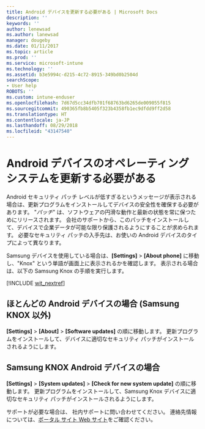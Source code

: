 ```yaml
---
title: Android デバイスを更新する必要がある | Microsoft Docs
description: ''
keywords: ''
author: lenewsad
ms.author: lanewsad
manager: dougeby
ms.date: 01/11/2017
ms.topic: article
ms.prod: ''
ms.service: microsoft-intune
ms.technology: ''
ms.assetid: b3e5994c-d215-4c72-8915-349bd0b2504d
searchScope:
- User help
ROBOTS: ''
ms.custom: intune-enduser
ms.openlocfilehash: 7d67d5cc34dfb701f68763bd6265de009055f815
ms.sourcegitcommit: 490365fb8b5405f323b4358fb1ec9dfdd9ff2d58
ms.translationtype: HT
ms.contentlocale: ja-JP
ms.lasthandoff: 08/29/2018
ms.locfileid: "43147540"
---
```

# <a name="you-need-to-update-your-android-devices-operating-system"></a>Android デバイスのオペレーティング システムを更新する必要がある

Android セキュリティ パッチ レベルが低すぎるというメッセージが表示される場合は、更新プログラムをインストールしてデバイスの安全性を確保する必要があります。 "_パッチ_" は、ソフトウェアの円滑な動作と最新の状態を常に保つためにリリースされます。 会社のサポートから、このパッチをインストールして、デバイスで企業データが可能な限り保護されるようにすることが求められます。 必要なセキュリティ パッチの入手先は、お使いの Android デバイスのタイプによって異なります。

Samsung デバイスを使用している場合は、**[Settings]** > **[About phone]** に移動し、"Knox" という単語が画面上に表示されるかを確認します。 表示される場合は、以下の Samsung Knox の手順を実行します。

[!INCLUDE [wit_nextref](includes/end-user-os-update-guidance.md)]

## <a name="for-most-android-devices-non-samsung-knox"></a>ほとんどの Android デバイスの場合 (Samsung KNOX 以外)

**[Settings]** > **[About]** > **[Software updates]** の順に移動します。 更新プログラムをインストールして、デバイスに適切なセキュリティ パッチがインストールされるようにします。

## <a name="for-samsung-knox-android-devices"></a>Samsung KNOX Android デバイスの場合

**[Settings]** > **[System updates]** > **[Check for new system update]** の順に移動します。 更新プログラムをインストールして、Samsung Knox デバイスに適切なセキュリティ パッチがインストールされるようにします。



サポートが必要な場合は、 社内サポートに問い合わせてください。 連絡先情報については、[ポータル サイト Web サイト](https://go.microsoft.com/fwlink/?linkid=2010980)をご確認ください。
